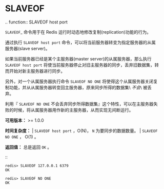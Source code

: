 # SLAVEOF


.. function:: SLAVEOF host port

`SLAVEOF`_ 命令用于在 Redis 运行时动态地修改复制(replication)功能的行为。

通过执行 ``SLAVEOF host port`` 命令，可以将当前服务器转变为指定服务器的从属服务器(slave server)。

如果当前服务器已经是某个主服务器(master server)的从属服务器，那么执行 ``SLAVEOF host port`` 将使当前服务器停止对旧主服务器的同步，丢弃旧数据集，转而开始对新主服务器进行同步。

另外，对一个从属服务器执行命令 ``SLAVEOF NO ONE`` 将使得这个从属服务器关闭复制功能，并从从属服务器转变回主服务器，原来同步所得的数据集\ *不会*\ 被丢弃。

利用『 ``SLAVEOF NO ONE`` 不会丢弃同步所得数据集』这个特性，可以在主服务器失败的时候，将从属服务器用作新的主服务器，从而实现无间断运行。

**可用版本：**
    >= 1.0.0

**时间复杂度：**
    | ``SLAVEOF host port`` ，O(N)， ``N`` 为要同步的数据数量。
    | ``SLAVEOF NO ONE`` ， O(1) 。

**返回值：**
    总是返回 ``OK`` 。

::

    redis> SLAVEOF 127.0.0.1 6379
    OK

    redis> SLAVEOF NO ONE
    OK


